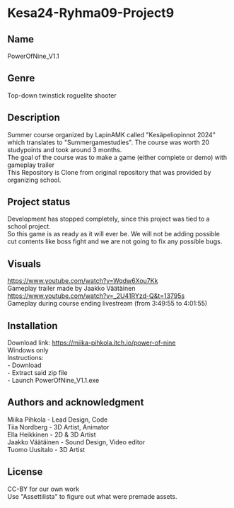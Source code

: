 # Kesa24-Ryhma09-Project9



## Name
PowerOfNine_V1.1

## Genre
Top-down twinstick roguelite shooter

## Description
Summer course organized by LapinAMK called "Kesäpeliopinnot 2024" which translates to "Summergamestudies". The course was worth 20 studypoints and took around 3 months.<br>
The goal of the course was to make a game (either complete or demo) with gameplay trailer<br>
This Repository is Clone from original repository that was provided by organizing school.

## Project status
Development has stopped completely, since this project was tied to a school project.<br>
So this game is as ready as it will ever be. We will not be adding possible cut contents like boss fight and we are not going to fix any possible bugs.

## Visuals
https://www.youtube.com/watch?v=Wqdw6Xou7Kk <br>
Gameplay trailer made by Jaakko Väätäinen<br>
https://www.youtube.com/watch?v=_2U41RYzd-Q&t=13795s<br>
Gameplay during course ending livestream (from 3:49:55 to 4:01:55)

## Installation
Download link: https://miika-pihkola.itch.io/power-of-nine<br>
Windows only<br>
Instructions:<br>
    - Download<br>
    - Extract said zip file<br>
    - Launch PowerOfNine_V1.1.exe

## Authors and acknowledgment
Miika Pihkola - Lead Design, Code<br>
Tiia Nordberg - 3D Artist, Animator<br>
Ella Heikkinen - 2D & 3D Artist<br>
Jaakko Väätäinen - Sound Design, Video editor<br>
Tuomo Uusitalo - 3D Artist<br>

## License
CC-BY for our own work<br>
Use "Assettilista" to figure out what were premade assets.
